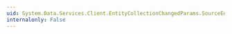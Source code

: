 ```yaml
---
uid: System.Data.Services.Client.EntityCollectionChangedParams.SourceEntity
internalonly: False
---
```

